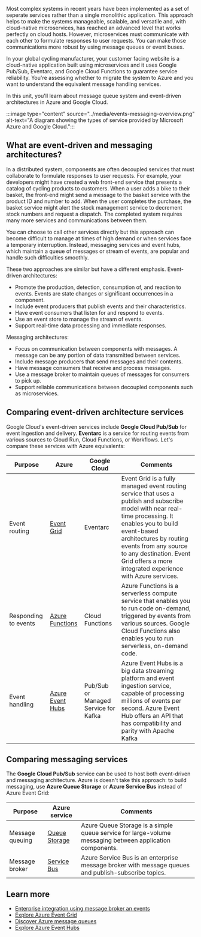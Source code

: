 Most complex systems in recent years have been implemented as a set of seperate services rather than a single monolithic application. This approach helps to make the systems manageable, scalable, and versatile and, with cloud-native microservices, has reached an advanced level that works perfectly on cloud hosts. However, microservices must communicate with each other to formulate responses to user requests. You can make those communications more robust by using message queues or event buses.

In your global cycling manufacturer, your customer facing website is a cloud-native application built using microservices and it uses Google Pub/Sub, Eventarc, and Google Cloud Functions to guarantee service reliability. You're assessing whether to migrate the system to Azure and you want to understand the equivalent message handling services.

In this unit, you'll learn about message queue system and event-driven architectures in Azure and Google Cloud.

:::image type="content" source="../media/events-messaging-overview.png" alt-text="A diagram showing the types of service provided by Microsoft Azure and Google Cloud.":::

## What are event-driven and messaging architectures?

In a distributed system, components are often decoupled services that must collaborate to formulate responses to user requests. For example, your developers might have created a web front-end service that presents a catalog of cycling products to customers. When a user adds a bike to their basket, the front-end might send a message to the basket service with the product ID and number to add. When the user completes the purchase, the basket service might alert the stock management service to decrement stock numbers and request a dispatch. The completed system requires many more services and communications between them.

You can choose to call other services directly but this approach can become difficult to manage at times of high demand or when services face a temporary interruption. Instead, messaging services and event hubs, which maintain a queue of messages or stream of events, are popular and handle such difficulties smoothly.

These two approaches are similar but have a different emphasis. Event-driven architectures:

- Promote the production, detection, consumption of, and reaction to events. Events are state changes or significant occurrences in a component.
- Include event producers that publish events and their characteristics.
- Have event consumers that listen for and respond to events.
- Use an event store to manage the stream of events.
- Support real-time data processing and immediate responses.

Messaging architectures:

- Focus on communication between components with messages. A message can be any portion of data transmitted between services.
- Include message producers that send messages and their contents.
- Have message consumers that receive and process messages.
- Use a message broker to maintain queues of messages for consumers to pick up.
- Support reliable communications between decoupled components such as microservices.

## Comparing event-driven architecture services

Google Cloud's event-driven services include **Google Cloud Pub/Sub** for event ingestion and delivery. **Eventarc** is a service for routing events from various sources to Cloud Run, Cloud Functions, or Workflows. Let's compare these services with Azure equivalents:

| Purpose | Azure | Google Cloud | Comments |
|---------|---------|---------|---------|
| Event routing | [Event Grid](/azure/event-grid/overview) | Eventarc | Event Grid is a fully managed event routing service that uses a publish and subscribe model with near real-time processing. It enables you to build event-based architectures by routing events from any source to any destination. Event Grid offers a more integrated experience with Azure services. |
| Responding to events | [Azure Functions](/azure/azure-functions/functions-overview) | Cloud Functions | Azure Functions is a serverless compute service that enables you to run code on-demand, triggered by events from various sources. Google Cloud Functions also enables you to run serverless, on-demand code. |
| Event handling | [Azure Event Hubs](/azure/event-hubs/event-hubs-about) | Pub/Sub or Managed Service for Kafka | Azure Event Hubs is a big data streaming platform and event ingestion service, capable of processing millions of events per second. Azure Event Hub offers an API that has compatibility and parity with Apache Kafka|

## Comparing messaging services

The **Google Cloud Pub/Sub** service can be used to host both event-driven and messaging architecture. Azure is doesn't take this approach: to build messaging, use **Azure Queue Storage** or **Azure Service Bus** instead of Azure Event Grid:

| Purpose | Azure service | Comments |
|---------|---------|---------|
| Message queuing | [Queue Storage](/azure/storage/queues/storage-queues-introduction) | Azure Queue Storage is a simple queue service for large-volume messaging between application components. |
| Message broker | [Service Bus](/azure/service-bus-messaging/service-bus-messaging-overview) | Azure Service Bus is an enterprise message broker with message queues and publish-subscribe topics. |

## Learn more

- [Enterprise integration using message broker an events](/azure/architecture/example-scenario/integration/queues-events)
- [Explore Azure Event Grid](/training/modules/azure-event-grid/)
- [Discover Azure message queues](/training/modules/discover-azure-message-queue/)
- [Explore Azure Event Hubs](/training/modules/azure-event-hubs/)
